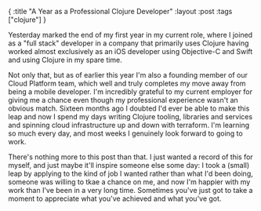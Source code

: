 {
:title "A Year as a Professional Clojure Developer"
:layout :post
:tags ["clojure"]
}

Yesterday marked the end of my first year in my current role, where I joined as a "full stack" developer in a company that primarily uses Clojure having worked almost exclusively as an iOS developer using Objective-C and Swift and using Clojure in my spare time.

Not only that, but as of earlier this year I'm also a founding member of our Cloud Platform team, which well and truly completes my move away from being a mobile developer. I'm incredibly grateful to my current employer for giving me a chance even though my professional experience wasn't an obvious match. Sixteen months ago I doubted I'd ever be able to make this leap and now I spend my days writing Clojure tooling, libraries and services and spinning cloud infrastructure up and down with terraform. I'm learning so much every day, and most weeks I genuinely look forward to going to work.

There's nothing more to this post than that. I just wanted a record of this for myself, and just maybe it'll inspire someone else some day: I took a (small) leap by applying to the kind of job I wanted rather than what I'd been doing, someone was willing to tkae a chance on me, and now I'm happier with my work than I've been in a very long time. Sometimes you've just got to take a moment to  appreciate what you've achieved and what you've got.

